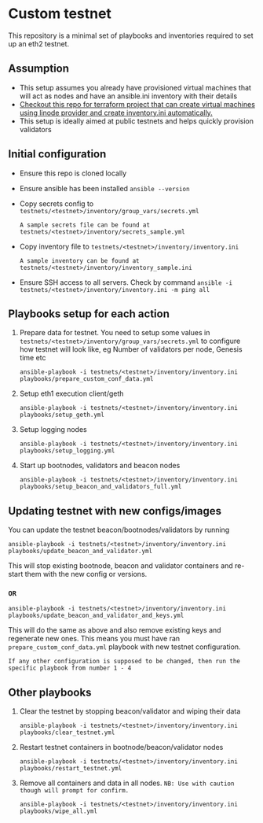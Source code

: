 # Custom testnet

This repository is a minimal set of playbooks and inventories required to set up an eth2 testnet.

## Assumption

- This setup assumes you already have provisioned virtual machines that will act as nodes and have an ansible.ini inventory with their details
- [Checkout this repo for terraform project that can create virtual machines using linode provider and create inventory.ini automatically.](https://github.com/gathecageorge/eth-testnet)
- This setup is ideally aimed at public testnets and helps quickly provision validators

## Initial configuration

- Ensure this repo is cloned locally

- Ensure ansible has been installed `ansible --version`

- Copy secrets config to `testnets/<testnet>/inventory/group_vars/secrets.yml`

    ```text
    A sample secrets file can be found at
    testnets/<testnet>/inventory/secrets_sample.yml 
    ```

- Copy inventory file to `testnets/<testnet>/inventory/inventory.ini`

    ```text
    A sample inventory can be found at
    testnets/<testnet>/inventory/inventory_sample.ini
    ```

- Ensure SSH access to all servers. Check by command
`ansible -i testnets/<testnet>/inventory/inventory.ini -m ping all`

## Playbooks setup for each action

1. Prepare data for testnet. You need to setup some values in `testnets/<testnet>/inventory/group_vars/secrets.yml` to configure how testnet will look like, eg Number of validators per node, Genesis time etc

    ```text
    ansible-playbook -i testnets/<testnet>/inventory/inventory.ini playbooks/prepare_custom_conf_data.yml
    ```

2. Setup eth1 execution client/geth

    ```text
    ansible-playbook -i testnets/<testnet>/inventory/inventory.ini playbooks/setup_geth.yml
    ```

3. Setup logging nodes

    ```text
    ansible-playbook -i testnets/<testnet>/inventory/inventory.ini playbooks/setup_logging.yml
    ```

4. Start up bootnodes, validators and beacon nodes

    ```text
    ansible-playbook -i testnets/<testnet>/inventory/inventory.ini playbooks/setup_beacon_and_validators_full.yml
    ```

## Updating testnet with new configs/images

You can update the testnet beacon/bootnodes/validators by running

```text
ansible-playbook -i testnets/<testnet>/inventory/inventory.ini playbooks/update_beacon_and_validator.yml
```

This will stop existing bootnode, beacon and validator containers and re-start them with the new config or versions.

### `OR`

```text
ansible-playbook -i testnets/<testnet>/inventory/inventory.ini playbooks/update_beacon_and_validator_and_keys.yml
```

This will do the same as above and also remove existing keys and regenerate new ones. This means you must have ran `prepare_custom_conf_data.yml` playbook with new testnet configuration.

```text
If any other configuration is supposed to be changed, then run the specific playbook from number 1 - 4
```

## Other playbooks

1. Clear the testnet by stopping beacon/validator and wiping their data

    ```text
    ansible-playbook -i testnets/<testnet>/inventory/inventory.ini playbooks/clear_testnet.yml
    ```

2. Restart testnet containers in bootnode/beacon/validator nodes

    ```text
    ansible-playbook -i testnets/<testnet>/inventory/inventory.ini playbooks/restart_testnet.yml
    ```

3. Remove all containers and data in all nodes. `NB: Use with caution though will prompt for confirm.`

    ```text
    ansible-playbook -i testnets/<testnet>/inventory/inventory.ini playbooks/wipe_all.yml
    ```
